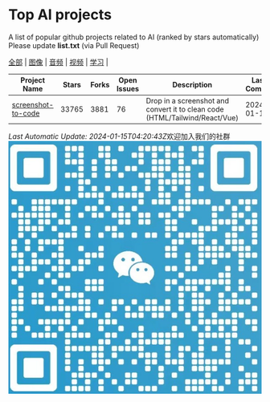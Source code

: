 # Top AI projects
A list of popular github projects related to AI (ranked by stars automatically)
Please update **list.txt** (via Pull Request)

<a href="./README.md">全部</a> |   <a href="./READMEpicture.md">图像</a> |   <a href="./READMEaudio.md">音频</a> | <a href="./READMEvideo.md">视频</a> | <a href="./READMElearn.md">学习</a> | 

| Project Name | Stars | Forks | Open Issues | Description | Last Commit |
| ------------ | ----- | ----- | ----------- | ----------- | ----------- |
| [screenshot-to-code](https://github.com/abi/screenshot-to-code) | 33765 | 3881 | 76 | Drop in a screenshot and convert it to clean code (HTML/Tailwind/React/Vue) | 2024-01-11 |

*Last Automatic Update: 2024-01-15T04:20:43Z*欢迎加入我们的社群 ![](https://raw.githubusercontent.com/mouuii/picture/master/weichat.jpg) 